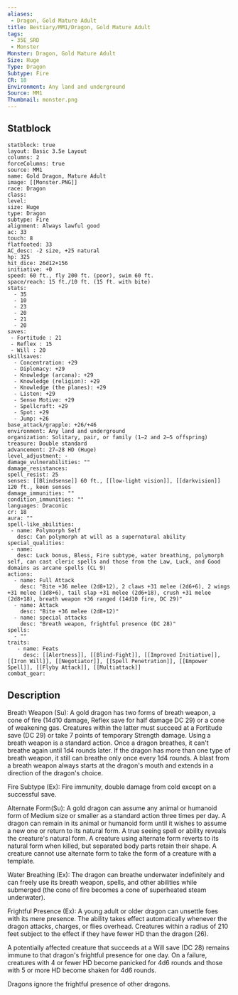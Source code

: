 ```yaml
---
aliases:
 - Dragon, Gold Mature Adult
title: Bestiary/MM1/Dragon, Gold Mature Adult
tags:
 - 35E_SRD
 - Monster
Monster: Dragon, Gold Mature Adult
Size: Huge
Type: Dragon
Subtype: Fire
CR: 18
Environment: Any land and underground
Source: MM1
Thumbnail: monster.png
---
```


## Statblock

```statblock
statblock: true
layout: Basic 3.5e Layout
columns: 2
forceColumns: true
source: MM1 
name: Gold Dragon, Mature Adult
image: [[Monster.PNG]]
race: Dragon
class: 
level: 
size: Huge
type: Dragon
subtype: Fire
alignment: Always lawful good
ac: 33
touch: 8
flatfooted: 33
AC_desc: -2 size, +25 natural
hp: 325
hit_dice: 26d12+156
initiative: +0
speed: 60 ft., fly 200 ft. (poor), swim 60 ft.
space/reach: 15 ft./10 ft. (15 ft. with bite)
stats:
  - 35
  - 10
  - 23
  - 20
  - 21
  - 20
saves:
 - Fortitude : 21
 - Reflex : 15
 - Will : 20
skillsaves:
  - Concentration: +29
  - Diplomacy: +29
  - Knowledge (arcana): +29
  - Knowledge (religion): +29
  - Knowledge (the planes): +29
  - Listen: +29
  - Sense Motive: +29
  - Spellcraft: +29
  - Spot: +29
  - Jump: +26
base_attack/grapple: +26/+46
environment: Any land and underground
organization: Solitary, pair, or family (1–2 and 2–5 offspring)
treasure: Double standard
advancement: 27–28 HD (Huge)
level_adjustment: -
damage_vulnerabilities: ""
damage_resistances: 
spell_resist: 25
senses: [[Blindsense]] 60 ft., [[low-light vision]], [[darkvision]] 120 ft., keen senses
damage_immunities: ""
condition_immunities: ""
languages: Draconic
cr: 18
aura: ""
spell-like_abilities:
 - name: Polymorph Self
   desc: Can polymorph at will as a supernatural ability
special_qualities:
 - name: 
   desc: Luck bonus, Bless, Fire subtype, water breathing, polymorph self, can cast cleric spells and those from the Law, Luck, and Good domains as arcane spells (CL 9)
actions:
  - name: Full Attack
    desc: "Bite +36 melee (2d8+12), 2 claws +31 melee (2d6+6), 2 wings +31 melee (1d8+6), tail slap +31 melee (2d6+18), crush +31 melee (2d8+18), breath weapon +36 ranged (14d10 fire, DC 29)"
  - name: Attack
    desc: "Bite +36 melee (2d8+12)"
  - name: special attacks
    desc: "Breath weapon, frightful presence (DC 28)"
spells:
  - ""
traits:
   - name: Feats
     desc: [[Alertness]], [[Blind-Fight]], [[Improved Initiative]], [[Iron Will]], [[Negotiator]], [[Spell Penetration]], [[Empower Spell]], [[Flyby Attack]], [[Multiattack]]
combat_gear:  
```

## Description






Breath Weapon (Su): A gold dragon has two forms of breath weapon, a cone of fire (14d10 damage, Reflex save for half damage DC 29) or a cone of weakening gas. Creatures within the latter must succeed at a Fortitude save (DC 29) or take 7 points of temporary Strength damage. Using a breath weapon is a standard action. Once a dragon breathes, it can't breathe again until 1d4 rounds later. If the dragon has more than one type of breath weapon, it still can breathe only once every 1d4 rounds. A blast from a breath weapon always starts at the dragon's mouth and extends in a direction of the dragon's choice.

Fire Subtype (Ex): Fire immunity, double damage from cold except on a successful save.

Alternate Form(Su): A gold dragon can assume any animal or humanoid form of Medium size or smaller as a standard action three times per day. A dragon can remain in its animal or humanoid form until it wishes to assume a new one or return to its natural form. A true seeing spell or ability reveals the creature's natural form. A creature using alternate form reverts to its natural form when killed, but separated body parts retain their shape. A creature cannot use alternate form to take the form of a creature with a template.

Water Breathing (Ex): The dragon can breathe underwater indefinitely and can freely use its breath weapon, spells, and other abilities while submerged (the cone of fire becomes a cone of superheated steam underwater).

Frightful Presence (Ex): A young adult or older dragon can unsettle foes with its mere presence. The ability takes effect automatically whenever the dragon attacks, charges, or flies overhead. Creatures within a radius of 210 feet subject to the effect if they have fewer HD than the dragon (26).

A potentially affected creature that succeeds at a Will save (DC 28) remains immune to that dragon's frightful presence for one day. On a failure, creatures with 4 or fewer HD become panicked for 4d6 rounds and those with 5 or more HD become shaken for 4d6 rounds.

Dragons ignore the frightful presence of other dragons.